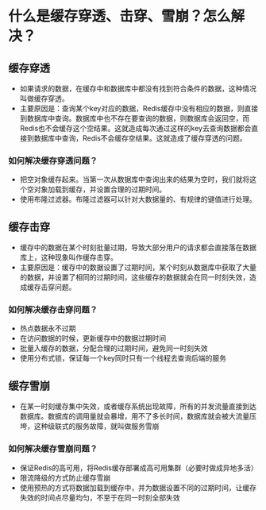 # 什么是缓存穿透、击穿、雪崩？怎么解决？

## 缓存穿透

* 如果请求的数据，在缓存中和数据库中都没有找到符合条件的数据，这种情况叫做缓存穿透。
* 主要原因是：查询某个key对应的数据，Redis缓存中没有相应的数据，则直接到数据库中查询。数据库中也不存在要查询的数据，则数据库会返回空，而Redis也不会缓存这个空结果。这就造成每次通过这样的key去查询数据都会直接到数据库中查询，Redis不会缓存空结果。这就造成了缓存穿透的问题。

### 如何解决缓存穿透问题？

* 把空对象缓存起来。当第一次从数据库中查询出来的结果为空时，我们就将这个空对象加载到缓存，并设置合理的过期时间。
* 使用布隆过滤器。布隆过滤器可以针对大数据量的、有规律的键值进行处理。

## 缓存击穿

* 缓存中的数据在某个时刻批量过期，导致大部分用户的请求都会直接落在数据库上，这种现象叫作缓存击穿。
* 主要原因是：缓存中的数据设置了过期时间，某个时刻从数据库中获取了大量的数据，并设置了相同的过期时间，这些缓存的数据就会在同一时刻失效，造成缓存击穿问题。

### 如何解决缓存击穿问题？

* 热点数据永不过期
* 在访问数据的时候，更新缓存中的数据过期时间
* 批量入缓存的数据，分配合理的过期时间，避免同一时刻失效
* 使用分布式锁，保证每一个key同时只有一个线程去查询后端的服务

## 缓存雪崩

* 在某一时刻缓存集中失效，或者缓存系统出现故障，所有的并发流量直接到达数据库。数据库的调用量就会暴增，用不了多长时间，数据库就会被大流量压垮，这种级联式的服务故障，就叫做服务雪崩

### 如何解决缓存雪崩问题？

* 保证Redis的高可用，将Redis缓存部署成高可用集群（必要时做成异地多活）
* 限流降级的方式防止缓存雪崩
* 使用预热的方式将数据加载到缓存中，并为数据设置不同的过期时间，让缓存失效的时间点尽量均匀，不至于在同一时刻全部失效